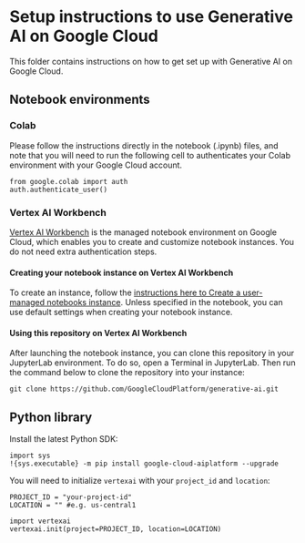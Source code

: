# Setup instructions to use Generative AI on Google Cloud

This folder contains instructions on how to get set up with Generative AI on Google Cloud.

## Notebook environments

### Colab
Please follow the instructions directly in the notebook (.ipynb) files, and note that you will need to run the following cell to authenticates your Colab environment with your Google Cloud account.
```
from google.colab import auth
auth.authenticate_user()
```

### Vertex AI Workbench
[Vertex AI Workbench](https://cloud.google.com/vertex-ai-workbench) is the managed notebook environment on Google Cloud, which enables you to create and customize notebook instances. You do not need extra authentication steps.

#### Creating your notebook instance on Vertex AI Workbench
To create an instance, follow the [instructions here to Create a user-managed notebooks instance](https://cloud.google.com/vertex-ai/docs/workbench/user-managed/create-new). Unless specified in the notebook, you can use default settings when creating your notebook instance.

#### Using this repository on Vertex AI Workbench
After launching the notebook instance, you can clone this repository in your JupyterLab environment. To do so, open a Terminal in JupyterLab. Then run the command below to clone the repository into your instance:

```
git clone https://github.com/GoogleCloudPlatform/generative-ai.git
```

## Python library

Install the latest Python SDK:
```
import sys
!{sys.executable} -m pip install google-cloud-aiplatform --upgrade
```

You will need to initialize `vertexai` with your `project_id` and `location`:

```
PROJECT_ID = "your-project-id"
LOCATION = "" #e.g. us-central1

import vertexai
vertexai.init(project=PROJECT_ID, location=LOCATION)
```
